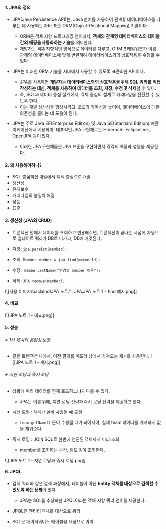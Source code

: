 
#### 1. JPA의 정의

- JPA(Java Persistence API)는, Java 언어를 사용하여 관계형 데이터베이스를 다루는 데 사용되는 자바 표준 ORM(Object-Relational Mapping) 기술이다.
	- ORM은 객체 지향 프로그래밍 언어에서, **객체와 관계형 데이터베이스의 테이블 간의 매핑을 자동화하는 기술**을 의미한다. 
	- 개발자는 객체 지향적인 방식으로 데이터를 다루고, ORM 프레임워크가 이를 관계형 데이터베이스에 맞게 변환하여 데이터베이스와의 상호작용을 수행할 수 있다.

- JPA는 이러한 ORM 기술을 자바에서 사용할 수 있도록 표준화한 API이다.
	- JPA를 사용하면 **개발자는 데이터베이스와의 상호작용을 위해 SQL 쿼리를 직접 작성하는 대신, 객체를 사용하여 데이터를 조회, 저장, 수정 및 삭제**할 수 있다.
	- 즉, SQL과 데이터 중심 설계에서, 객체 중심의 설계로 패러다임을 전환할 수 있도록 한다.
	- 이는 개발 생산성을 향상시키고, 코드의 가독성을 높이며, 데이터베이스에 대한 의존성을 줄이는 데 도움이 된다.

- JPA는 주로 Java EE(Enterprise Edition) 및 Java SE(Standard Edition) 애플리케이션에서 사용되며, 대표적인 JPA 구현체로는 Hibernate, EclipseLink, OpenJPA 등이 있다.
	- 이러한 JPA 구현체들은 JPA 표준을 구현하면서 각각의 특징과 성능을 제공한다.


#### 2. 왜 사용해야하나?

- SQL 중심적인 개발에서 객체 중심으로 개발
- 생산성
- 유지보수
- 패러다임의 불일치 해결
- 성능
- 표준


#### 3. 생산성 (JPA와 CRUD)

- 트랜잭션 안에서 데이터를 조회하고 변경해주면, 트랜잭션이 끝나는 시점에 자동으로 업데이트 쿼리가 DB로 나가고, DB에 커밋된다.

- 저장: `jpa.persist(member);`
- 조회: `Member member = jpa.find(memberId);`
- 수정:` member.setName("변경할 member 이름");`
- 삭제: `JPA.remove(member);`

![[사용 이미지/backend/JPA 노트/1. JPA/JPA 노트 1 - find 예시.png]]


#### 4. 비교
![[JPA 노트 1 - 비교.png]]


#### 5. 성능

###### ※ 1차 캐시와 동일성 보장
- 같은 트랜잭션 내에서, 이전 결과를 메모리 상에서 가져오는 캐시를 사용한다. 
![[JPA 노트 1 - 캐시.png]]
###### ※ 지연 로딩과 즉시 로딩

- 상황에 따라 데이터를 언제 로드하느냐가 다를 수 있다.
	- JPA는 이를 위해, 지연 로딩 전략과 즉시 로딩 전략을 제공하고 있다.

- 지연 로딩 : 객체가 실제 사용될 때 로딩 
	- `team.getName()` 문이 수행될 때가 되어서야, 실제 team 데이터를 가져와서 값을 채워준다.

- 즉시 로딩 : JOIN SQL로 한번에 연관된 객체까지 미리 조회
	- member를 조회하는 순간, 팀도 같이 조회한다.

![[JPA 노트 1 - 지연 로딩과 즉시 로딩.png]]


#### 6. JPQL

- 검색 쿼리와 같은 검색 과정에서, 테이블이 아닌 **Entity 객체를 대상으로 검색할 수 있도록 하는 문법**이 있다.
	- JPA는 SQL을 추상화한 JPQL이라는 객체 지향 쿼리 언어를 제공한다.
	
- JPQL은 엔티티 객체를 대상으로 쿼리
- SQL은 데이터베이스 테이블을 대상으로 쿼리